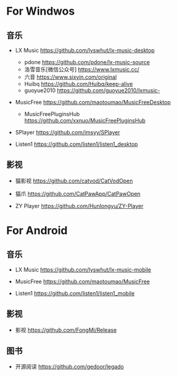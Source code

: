# For Windwos

## 音乐

- LX Music  https://github.com/lyswhut/lx-music-desktop

    - pdone https://github.com/pdone/lx-music-source
    - 洛雪音乐[微信公众号] https://www.lxmusic.cc/ 
    - 六音 https://www.sixyin.com/original
    - Huibq https://github.com/Huibq/keep-alive
    - guoyue2010 https://github.com/guoyue2010/lxmusic-

- MusicFree  https://github.com/maotoumao/MusicFreeDesktop

  - MusicFreePluginsHub  https://github.com/xxnuo/MusicFreePluginsHub

- SPlayer  https://github.com/imsyy/SPlayer

- Listen1  https://github.com/listen1/listen1_desktop

## 影视

- 猫影视  https://github.com/catvod/CatVodOpen

- 猫爪 https://github.com/CatPawApp/CatPawOpen

- ZY Player  https://github.com/Hunlongyu/ZY-Player

# For Android

## 音乐

- LX Music  https://github.com/lyswhut/lx-music-mobile

- MusicFree https://github.com/maotoumao/MusicFree

- Listen1 https://github.com/listen1/listen1_mobile

## 影视

- 影视 https://github.com/FongMi/Release

## 图书

- 开源阅读 https://github.com/gedoor/legado
